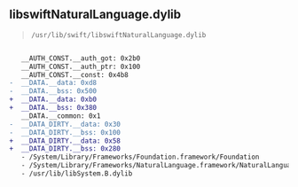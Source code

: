 ## libswiftNaturalLanguage.dylib

> `/usr/lib/swift/libswiftNaturalLanguage.dylib`

```diff

   __AUTH_CONST.__auth_got: 0x2b0
   __AUTH_CONST.__auth_ptr: 0x100
   __AUTH_CONST.__const: 0x4b8
-  __DATA.__data: 0xd8
-  __DATA.__bss: 0x500
+  __DATA.__data: 0xb0
+  __DATA.__bss: 0x380
   __DATA.__common: 0x1
-  __DATA_DIRTY.__data: 0x30
-  __DATA_DIRTY.__bss: 0x100
+  __DATA_DIRTY.__data: 0x58
+  __DATA_DIRTY.__bss: 0x280
   - /System/Library/Frameworks/Foundation.framework/Foundation
   - /System/Library/Frameworks/NaturalLanguage.framework/NaturalLanguage
   - /usr/lib/libSystem.B.dylib

```
